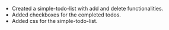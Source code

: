 - Created a simple-todo-list with add and delete functionalities.
- Added checkboxes for the completed todos.
- Added css for the simple-todo-list.